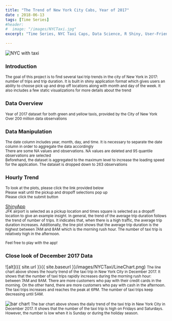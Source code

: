 ```yaml
---
title: "The Trend of New York City Cabs, Year of 2017"
date : 2018-06-13
tags: [Time Series]
#header:
#  image: "/images/NYCTaxi.jpg"
excerpt: "Time Series, NYC Taxi Caps, Data Science, R Shiny, User-Friendly Dashboards, Data Visualization"

---
```

<img src="{{ site.url }}{{ site.baseurl }}/images/NYCTaxi.jpg" alt="NYC with taxi">

### Introduction
<small>The goal of this project is to find several taxi trip trends in the city of New York in 2017: number of trips and trip duration. It is built in shiny application format which gives users an ability to choose pick up and drop off locations along with month and day of the week. It also includes a few static visualizations for more details about the trend</small>


### Data Overview
<small>Year of 2017 dataset for both green and yellow taxis, provided by the City of New York</small><br>
<small>Over 200 million data observations</small><br>

### Data Manipulation
<small>The date column includes year, month, day, and time. It is necessary to separate the date column in order to aggregate the data accordingly</small><br>
<small>There are some NA values and observations. NA values are deleted and 95 quantile observations are selected</small><br>
<small>Beforehand, the dataset is aggregated to the maximum level to increase the loading speed for the application. The dataset is dropped down to 263 observations</small><br>

### Hourly Trend
<small>To look at the plots, please click the link provided below</small><br>
<small>Please wait until the pickup and dropoff selections pop up</small><br>
<small>Please click the submit button</small><br>

[ShinyApp](https://heojstats.shinyapps.io/nyc_taxi_cab_app/)
<br>
<small>JFK airport is selected as a pickup location and times square is selected as a dropoff location to give an example insight. In general, the trend of the average trip duration follows the trend of number of trips. It indicates that, when there is a high traffic, the average trip duration increases. Additionally, the line plot shows that the average trip duration is the highest between 7AM and 8AM which is the morning rush hour. The number of taxi trip is relatively high in the afternoon.</small>

<small>Feel free to play with the app!</small>

### Close look of December 2017 Data
![alt]({{ site.url }}{{ site.baseurl }}/images/NYCTaxi/LineChart.png)
<small>The line chart above shows the hourly trend of the taxi trip in New York City in December 2017. It shows that the number of taxi trips rapidly increases during the morning rush hour: between 7AM and 9AM. There are more customers who pay with their credit cards in the morning. On the other hand, there are more customers who pay with cash in the afternoon. The taxi trips increases and reaches the peak at 6PM. The number of taxi trips keep decreasing until 5AM.</small>

<img src="{{ site.url }}{{ site.baseurl }}/images/NYCTaxi/BarChart.png" alt="bar chart">
<small>The bar chart above shows the daily trend of the taxi trip in New York City in December 2017. It shows that the number of the taxi trip is high on Fridays and Saturdays. However, the number is low when it is Sunday or during the holiday season.</small>
